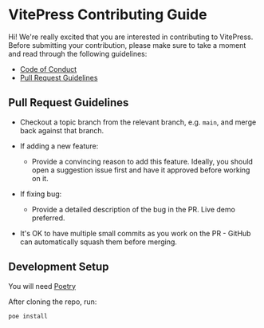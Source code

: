 # VitePress Contributing Guide

Hi! We're really excited that you are interested in contributing to VitePress. Before submitting your contribution, please make sure to take a moment and read through the following guidelines:

- [Code of Conduct]([https://github.com/vuejs/vue/blob/dev/.github/CODE_OF_CONDUCT.md](https://github.com/Stax124/Modular-Discord-Bot/blob/master/CODE_OF_CONDUCT.md))
- [Pull Request Guidelines](#pull-request-guidelines)

## Pull Request Guidelines

- Checkout a topic branch from the relevant branch, e.g. `main`, and merge back against that branch.

- If adding a new feature:

  - Provide a convincing reason to add this feature. Ideally, you should open a suggestion issue first and have it approved before working on it.

- If fixing bug:

  - Provide a detailed description of the bug in the PR. Live demo preferred.

- It's OK to have multiple small commits as you work on the PR - GitHub can automatically squash them before merging.

## Development Setup

You will need [Poetry](https://python-poetry.org/)

After cloning the repo, run:

```sh
poe install
```
